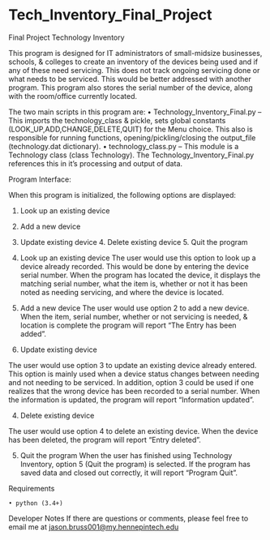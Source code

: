 # Tech_Inventory_Final_Project
Final Project
Technology Inventory

This program is designed for IT administrators of small-midsize businesses, schools, & colleges to create an inventory of the devices being used and if any of these need servicing.  This does not track ongoing servicing done or what needs to be serviced.  This would be better addressed with another program.  This program also stores the serial number of the device, along with the room/office currently located.

The two main scripts in this program are:
    • Technology_Inventory_Final.py – This imports the technology_class & pickle, sets global constants (LOOK_UP,ADD,CHANGE,DELETE,QUIT) for the Menu choice. This also is responsible for running functions, opening/pickling/closing the output_file (technology.dat dictionary).
    • technology_class.py – This module is a Technology class (class Technology). The Technology_Inventory_Final.py references this in it’s processing and output of data.


Program Interface:

When this program is initialized, the following options are displayed:

1.  Look up an existing device
2.  Add a new device
3.  Update existing device
	4.  Delete existing device
	5.  Quit the program



1. Look up an existing device
The user would use this option to look up a device already recorded. This would be done by entering the device serial number. When the program has located the device, it displays the matching serial number, what the item is, whether or not it has been noted as needing servicing, and where the device is located.



2. Add a new device
The user would use option 2 to add a new device. When the item, serial number, whether or not servicing is needed, & location is complete the program will report “The Entry has been added”.





3. Update existing device

The user would use option 3 to update an existing device already entered. This option is mainly used when a device status changes between needing and not needing to be serviced. In addition, option 3 could be used if one realizes that the wrong device has been recorded to a serial number. When the information is updated, the program will report “Information updated”.


4. Delete existing device

The user would use option 4 to delete an existing device.  When the device has been deleted, the program will report “Entry deleted”.





 	
5. Quit the program
When the user has finished using Technology Inventory, option 5 (Quit the program) is selected.  If the program has saved data and closed out correctly, it will report “Program Quit”.



Requirements

    • python (3.4+)


Developer Notes
If there are questions or comments, please feel free to email me at jason.bruss001@my.hennepintech.edu

